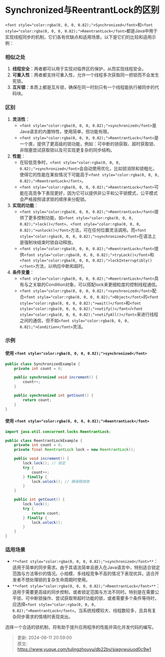 # Synchronized与ReentrantLock的区别

`<font style="color:rgba(0, 0, 0, 0.82);">Synchronized</font>`<font style="color:rgba(0, 0, 0, 0.82);">和</font>`<font style="color:rgba(0, 0, 0, 0.82);">ReentrantLock</font>`<font style="color:rgba(0, 0, 0, 0.82);">都是Java中用于实现线程同步的机制，它们各有优缺点和适用场景。以下是它们的比较和适用示例：</font>

### <font style="color:rgba(0, 0, 0, 0.82);">相似之处</font>
1. **<font style="color:rgba(0, 0, 0, 0.82);">线程安全</font>**<font style="color:rgba(0, 0, 0, 0.82);">：两者都可以用于实现对临界区的保护，从而实现线程安全。</font>
2. **<font style="color:rgba(0, 0, 0, 0.82);">可重入性</font>**<font style="color:rgba(0, 0, 0, 0.82);">：两者都支持可重入性，允许一个线程多次获取同一把锁而不会发生死锁。</font>
3. **<font style="color:rgba(0, 0, 0, 0.82);">互斥锁</font>**<font style="color:rgba(0, 0, 0, 0.82);">：本质上都是互斥锁，确保在同一时刻只有一个线程能执行被同步的代码块。</font>

### <font style="color:rgba(0, 0, 0, 0.82);">区别</font>
1. **<font style="color:rgba(0, 0, 0, 0.82);">灵活性</font>**<font style="color:rgba(0, 0, 0, 0.82);">：</font>
    - `<font style="color:rgba(0, 0, 0, 0.82);">synchronized</font>`<font style="color:rgba(0, 0, 0, 0.82);">是Java语言的内置特性，使用简单，但功能有限。</font>
    - `<font style="color:rgba(0, 0, 0, 0.82);">ReentrantLock</font>`<font style="color:rgba(0, 0, 0, 0.82);">是一个类，提供了更高级的锁功能，例如：可中断的锁获取、超时获取锁、非阻塞尝试获取锁以及可实现更复杂的同步结构。</font>
2. **<font style="color:rgba(0, 0, 0, 0.82);">性能</font>**<font style="color:rgba(0, 0, 0, 0.82);">：</font>
    - <font style="color:rgba(0, 0, 0, 0.82);">在较低竞争时，</font>`<font style="color:rgba(0, 0, 0, 0.82);">synchronized</font>`<font style="color:rgba(0, 0, 0, 0.82);">会自动使用优化，比如锁消除和锁粗化，使得它的性能在某些情况下可能高于</font>`<font style="color:rgba(0, 0, 0, 0.82);">ReentrantLock</font>`<font style="color:rgba(0, 0, 0, 0.82);">。</font>
    - `<font style="color:rgba(0, 0, 0, 0.82);">ReentrantLock</font>`<font style="color:rgba(0, 0, 0, 0.82);">可能在高竞争下表现更好，因为它可以提供非公平和公平锁模式，公平模式会严格按照请求锁的顺序来分配锁。</font>
3. **<font style="color:rgba(0, 0, 0, 0.82);">实现的功能</font>**<font style="color:rgba(0, 0, 0, 0.82);">：</font>
    - `<font style="color:rgba(0, 0, 0, 0.82);">ReentrantLock</font>`<font style="color:rgba(0, 0, 0, 0.82);">提供了更多控制功能，如</font>`<font style="color:rgba(0, 0, 0, 0.82);">lock()</font>`<font style="color:rgba(0, 0, 0, 0.82);">、</font>`<font style="color:rgba(0, 0, 0, 0.82);">unlock()</font>`<font style="color:rgba(0, 0, 0, 0.82);">方法，可在任何位置灵活调用。而</font>`<font style="color:rgba(0, 0, 0, 0.82);">synchronized</font>`<font style="color:rgba(0, 0, 0, 0.82);">在语法上是强制块结束时锁自动释放。</font>
    - `<font style="color:rgba(0, 0, 0, 0.82);">ReentrantLock</font>`<font style="color:rgba(0, 0, 0, 0.82);">提供</font>`<font style="color:rgba(0, 0, 0, 0.82);">tryLock()</font>`<font style="color:rgba(0, 0, 0, 0.82);">和</font>`<font style="color:rgba(0, 0, 0, 0.82);">lockInterruptibly()</font>`<font style="color:rgba(0, 0, 0, 0.82);">方法，以响应中断和超时。</font>
4. **<font style="color:rgba(0, 0, 0, 0.82);">条件变量</font>**<font style="color:rgba(0, 0, 0, 0.82);">：</font>
    - `<font style="color:rgba(0, 0, 0, 0.82);">ReentrantLock</font>`<font style="color:rgba(0, 0, 0, 0.82);">具有与之关联的Condition对象，可以搭配lock来更细粒度的控制线程通信。</font>
    - `<font style="color:rgba(0, 0, 0, 0.82);">synchronized</font>`<font style="color:rgba(0, 0, 0, 0.82);">配合</font>`<font style="color:rgba(0, 0, 0, 0.82);">Object</font>`<font style="color:rgba(0, 0, 0, 0.82);">的</font>`<font style="color:rgba(0, 0, 0, 0.82);">wait()</font>`<font style="color:rgba(0, 0, 0, 0.82);">和</font>`<font style="color:rgba(0, 0, 0, 0.82);">notify()</font>`<font style="color:rgba(0, 0, 0, 0.82);">/</font>`<font style="color:rgba(0, 0, 0, 0.82);">notifyAll()</font>`<font style="color:rgba(0, 0, 0, 0.82);">来进行线程之间的通信，但不如</font>`<font style="color:rgba(0, 0, 0, 0.82);">Condition</font>`<font style="color:rgba(0, 0, 0, 0.82);">灵活。</font>

### <font style="color:rgba(0, 0, 0, 0.82);">示例</font>
#### <font style="color:rgba(0, 0, 0, 0.82);">使用</font><font style="color:rgba(0, 0, 0, 0.82);"> </font>`<font style="color:rgba(0, 0, 0, 0.82);">synchronized</font>`
```java
public class SynchronizedExample {  
    private int count = 0;  

    public synchronized void increment() {  
        count++;  
    }  

    public synchronized int getCount() {  
        return count;  
    }  
}
```

#### <font style="color:rgba(0, 0, 0, 0.82);">使用</font><font style="color:rgba(0, 0, 0, 0.82);"> </font>`<font style="color:rgba(0, 0, 0, 0.82);">ReentrantLock</font>`
```java
import java.util.concurrent.locks.ReentrantLock;  

public class ReentrantLockExample {  
    private int count = 0;  
    private final ReentrantLock lock = new ReentrantLock();  

    public void increment() {  
        lock.lock(); // 锁定  
        try {  
            count++;  
        } finally {  
            lock.unlock(); // 确保释放锁  
        }  
    }  

    public int getCount() {  
        lock.lock();  
        try {  
            return count;  
        } finally {  
            lock.unlock();  
        }  
    }  
}
```

### <font style="color:rgba(0, 0, 0, 0.82);">适用场景</font>
+ `**<font style="color:rgba(0, 0, 0, 0.82);">synchronized</font>**`<font style="color:rgba(0, 0, 0, 0.82);">：适用于简单的同步需求。由于其语法简单且嵌入在Java语言中，特别适合锁定范围与方法等价的情况。小规模、多线程竞争不高的情况下表现优异。适合开发者不想处理锁的复杂生命周期时使用。</font>
+ `**<font style="color:rgba(0, 0, 0, 0.82);">ReentrantLock</font>**`<font style="color:rgba(0, 0, 0, 0.82);">：适用于需要更高级的同步控制，或者锁定范围与方法不同时。特别是在需要公平锁、可中断锁操作、尝试获取带超时功能的锁，或者需要多个条件等待时，应选择</font>`<font style="color:rgba(0, 0, 0, 0.82);">ReentrantLock</font>`<font style="color:rgba(0, 0, 0, 0.82);">。当系统规模较大、线程数较多，且具有复杂同步需求的情境时表现突出。</font>

<font style="color:rgba(0, 0, 0, 0.82);">选择一个合适的锁机制，将有助于提升应用程序的性能并简化并发代码的编写。</font>



> 更新: 2024-08-11 20:59:00  
> 原文: <https://www.yuque.com/tulingzhouyu/db22bv/siagvwuiuod0c9w1>